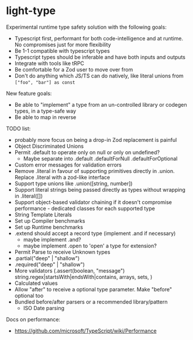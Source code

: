 # light-type

Experimental runtime type safety solution with the following goals:

* Typescript first, performant for both code-intelligence and at runtime. No compromises just for more flexibility
* Be 1-1 compatible with typescript types
* Typescript types should be inferable and have both inputs and outputs
* Integrate with tools like tRPC
* Be comfortable for a Zod user to move over from
* Don't do anything which JS/TS can do natively, like literal unions from `["foo", "bar"] as const`

New feature goals:

* Be able to "implement" a type from an un-controlled library or codegen types, in a type-safe way
* Be able to map in reverse

TODO list:

* probably more focus on being a drop-in Zod replacement is painful
* Object Discriminated Unions
* Permit .default to operate only on null or only on undefined?
  * Maybe separate into .default .defaultForNull .defaultForOptional 
* Custom error messages for validation errors
* Remove .literal in favour of supporting primitives directly in .union. Replace .literal with a zod-like interface
* Support type unions like .union([string, number])
* Support literal strings being passed directly as types without wrapping in .literal([])
* Support object-based validator chaining if it doesn't compromise performance - dedicated classes for each supported type
* String Template Literals
* Set up Compiler benchmarks
* Set up Runtime benchmarks
* .extend should accept a record type (implement .and if necessary)
  * maybe implement .and?
  * maybe implement .open to 'open' a type for extension?
* Permit Parse to receive Unknown types
* .partial("deep" | "shallow")
* .required("deep" | "shallow")
* More validators (.assert(boolean, "message") string.regex|startsWith|endsWith|contains, arrays, sets, )
* Calculated values
* Allow "after" to receive a optional type parameter. Make "before" optional too
* Bundled before/after parsers or a recommended library/pattern
  * ISO Date parsing

Docs on performance:
- https://github.com/microsoft/TypeScript/wiki/Performance
